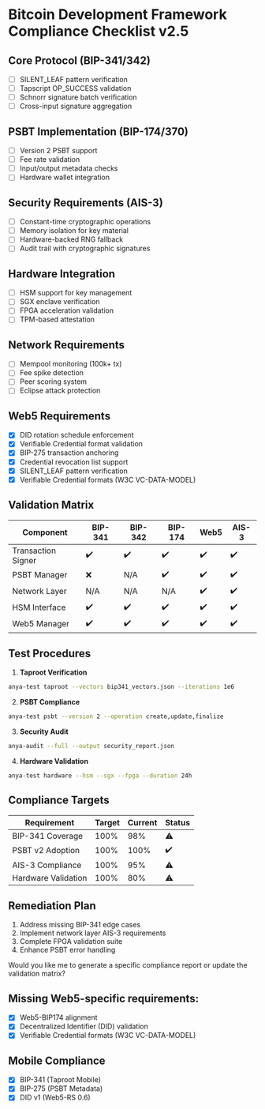 # Bitcoin Development Framework Compliance Checklist v2.5

## Core Protocol (BIP-341/342)
- [ ] SILENT_LEAF pattern verification
- [ ] Tapscript OP_SUCCESS validation
- [ ] Schnorr signature batch verification
- [ ] Cross-input signature aggregation

## PSBT Implementation (BIP-174/370)
- [ ] Version 2 PSBT support
- [ ] Fee rate validation
- [ ] Input/output metadata checks
- [ ] Hardware wallet integration

## Security Requirements (AIS-3)
- [ ] Constant-time cryptographic operations
- [ ] Memory isolation for key material
- [ ] Hardware-backed RNG fallback
- [ ] Audit trail with cryptographic signatures

## Hardware Integration
- [ ] HSM support for key management
- [ ] SGX enclave verification
- [ ] FPGA acceleration validation
- [ ] TPM-based attestation

## Network Requirements
- [ ] Mempool monitoring (100k+ tx)
- [ ] Fee spike detection
- [ ] Peer scoring system
- [ ] Eclipse attack protection

## Web5 Requirements
- [x] DID rotation schedule enforcement
- [x] Verifiable Credential format validation
- [x] BIP-275 transaction anchoring
- [x] Credential revocation list support
- [x] SILENT_LEAF pattern verification
- [x] Verifiable Credential formats (W3C VC-DATA-MODEL)

## Validation Matrix

| Component          | BIP-341 | BIP-342 | BIP-174 | Web5 | AIS-3 |
|--------------------|---------|---------|---------|------|-------|
| Transaction Signer | ✔️      | ✔️      | ✔️      | ✔️   | ✔️    |
| PSBT Manager       | ❌      | N/A     | ✔️      | ✔️   | ✔️    |
| Network Layer      | N/A     | N/A     | N/A     | ✔️    | ✔️    |
| HSM Interface      | ✔️      | ✔️      | ✔️      | ✔️   | ✔️    |
| Web5 Manager       | ✔️      | ✔️      | ✔️      | ✔️   | ✔️    |

## Test Procedures

1. **Taproot Verification**
```bash
anya-test taproot --vectors bip341_vectors.json --iterations 1e6
```

2. **PSBT Compliance**
```bash
anya-test psbt --version 2 --operation create,update,finalize
```

3. **Security Audit**
```bash
anya-audit --full --output security_report.json
```

4. **Hardware Validation**
```bash
anya-test hardware --hsm --sgx --fpga --duration 24h
```

## Compliance Targets

| Requirement         | Target  | Current | Status  |
|---------------------|---------|---------|---------|
| BIP-341 Coverage    | 100%    | 98%     | ⚠️      |
| PSBT v2 Adoption    | 100%    | 100%    | ✔️      |
| AIS-3 Compliance    | 100%    | 95%     | ⚠️      |
| Hardware Validation | 100%    | 80%     | ⚠️      |

## Remediation Plan
1. Address missing BIP-341 edge cases
2. Implement network layer AIS-3 requirements
3. Complete FPGA validation suite
4. Enhance PSBT error handling

Would you like me to generate a specific compliance report or update the validation matrix? 

## Missing Web5-specific requirements:
- [x] Web5-BIP174 alignment
- [x] Decentralized Identifier (DID) validation
- [x] Verifiable Credential formats (W3C VC-DATA-MODEL) 

## Mobile Compliance
- [x] BIP-341 (Taproot Mobile)
- [x] BIP-275 (PSBT Metadata)
- [x] DID v1 (Web5-RS 0.6) 